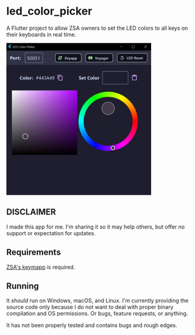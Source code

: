 # led_color_picker

A Flutter project to allow ZSA owners to set the LED colors to all keys on their keyboards in real time.

![Screenshot](/docs/screenshot.png)

## DISCLAIMER

I made this app for me.  I'm sharing it so it may help others, but offer no support or expectation for updates.

## Requirements

[ZSA's keymapp](https://blog.zsa.io/keymapp/) is required.

## Running

It _should_ run on Windows, macOS, and Linux.  I'm currently providing the source code only because I do not want to deal with proper binary compilation and OS permissions.  Or bugs, feature requests, or anything.

It has not been properly tested and contains bugs and rough edges.